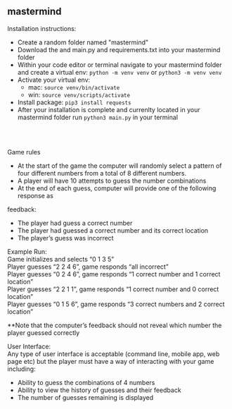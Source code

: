 ## mastermind ##

Installation instructions:
  - Create a random folder named "mastermind"
  - Download the and main.py and requirements.txt into your mastermind folder
  - Within your code editor or terminal navigate to your mastermind folder and create a virtual env: <code>python -m venv venv</code> or <code>python3 -m venv venv</code>
  - Activate your virtual env:
    - mac: <code>source venv/bin/activate</code>
    - win: <code>source venv/scripts/activate</code>
  - Install package: <code>pip3 install requests</code>
  - After your installation is complete and currenlty located in your mastermind folder run <code>python3 main.py</code> in your terminal 
<br>
<br>

Game rules
- At the start of the game the computer will randomly select a pattern of four different
numbers from a total of 8 different numbers.
- A player will have 10 attempts to guess the number combinations
- At the end of each guess, computer will provide one of the following response as

feedback:
- The player had guess a correct number
- The player had guessed a correct number and its correct location
- The player’s guess was incorrect

Example Run:<br>
Game initializes and selects “0 1 3 5”<br>
Player guesses “2 2 4 6”, game responds “all incorrect”<br>
Player guesses “0 2 4 6”, game responds “1 correct number and 1 correct location”<br>
Player guesses “2 2 1 1”, game responds “1 correct number and 0 correct location”<br>
Player guesses “0 1 5 6”, game responds “3 correct numbers and 2 correct location”<br>

**Note that the computer’s feedback should not reveal which number the player guessed correctly

User Interface:<br>
Any type of user interface is acceptable (command line, mobile app, web page etc) but the
player must have a way of interacting with your game including:
- Ability to guess the combinations of 4 numbers
- Ability to view the history of guesses and their feedback
- The number of guesses remaining is displayed

